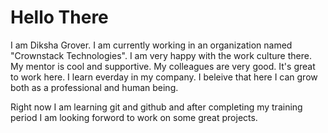 # Hello There

I am Diksha Grover. I am currently working in an organization named "Crownstack Technologies". I am very happy with the work culture there. My mentor is cool and supportive. My colleagues are very good. It's great to work here. I learn everday in my company. I beleive that here I can grow both as a professional and human being.

Right now I am learning git and github and after completing my training period I am looking forword to work on some great projects.
